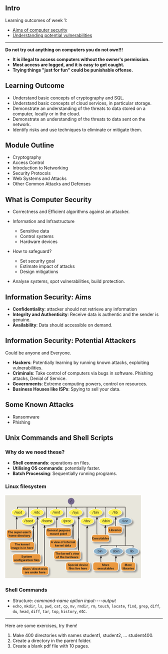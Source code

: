 ## Intro

Learning outcomes of week 1:

- [Aims of computer security](#information-security-aims)
- [Understanding potential vulnerabilities](#information-security-potential-attackers)

---

**Do not try out anything on computers you do not own!!!**

- **It is illegal to access computers without the owner's permission.**
- **Most access are logged, and it is easy to get caught.**
- **Trying things "just for fun" could be punishable offense.**



## Learning Outcome

- Understand basic concepts of cryptography and SQL.
- Understand basic concepts of cloud services, in particular storage.
- Demonstrate an understanding of the threats to data stored on a computer, locally or in the cloud.
- Demonstrate an understanding of the threats to data sent on the network.
- Identify risks and use techniques to eliminate or mitigate them.



## Module Outline

- Cryptography
- Access Control
- Introduction to Networking
- Security Protocols
- Web Systems and Attacks
- Other Common Attacks and Defenses



## What is Computer Security

- Correctness and Efficient algorithms against an attacker.
- Information and Infrastructure
  - Sensitive data
  - Control systems
  - Hardware devices

- How to safeguard?
  - Set security goal
  - Estimate impact of attacks
  - Design mitigations
- Analyse systems, spot vulnerabilities, build protection.



## Information Security: Aims

- **Confidentiality**: attacker should not retrieve any information
- **Integrity and Authenticity**: Receive data is authentic and the sender is genuine.
- **Availability**: Data should accessible on demand.



## Information Security: Potential Attackers

Could be anyone and Everyone.

- **Hackers**: Potentially learning by running known attacks, exploiting vulnerabilities.
- **Criminals**: Take control of computers via bugs in software. Phishing attacks, Denial of Service.
- **Governments**: Extreme computing powers, control on resources.
- **Business Houses like ISPs**: Spying to sell your data.



## Some Known Attacks

- Ransomware
- Phishing



## Unix Commands and Shell Scripts

### Why do we need these?

- **Shell commands**: operations on files.
- **Utilising OS commands**: potentially faster.
- **Batch Processing**: Sequentially running programs.

### Linux filesystem

![Linux filesystem](linux-filesystem.png)

### Shell Commands

- Structure: *command-name option input----output*
- `echo`, `mkdir`, `ls`, `pwd`, `cat`, `cp`, `mv`, `rmdir`, `rm`, `touch`, `locate`, `find`, `grep`, `diff`, `du`, `head`, `diff`, `tar`, `top`, `history`, etc.

---

Here are some exercises, try them!

1. Make 400 directories with names student1, student2, ... student400.
2. Create a directory in the parent folder.
3. Create a blank pdf file with 10 pages.
